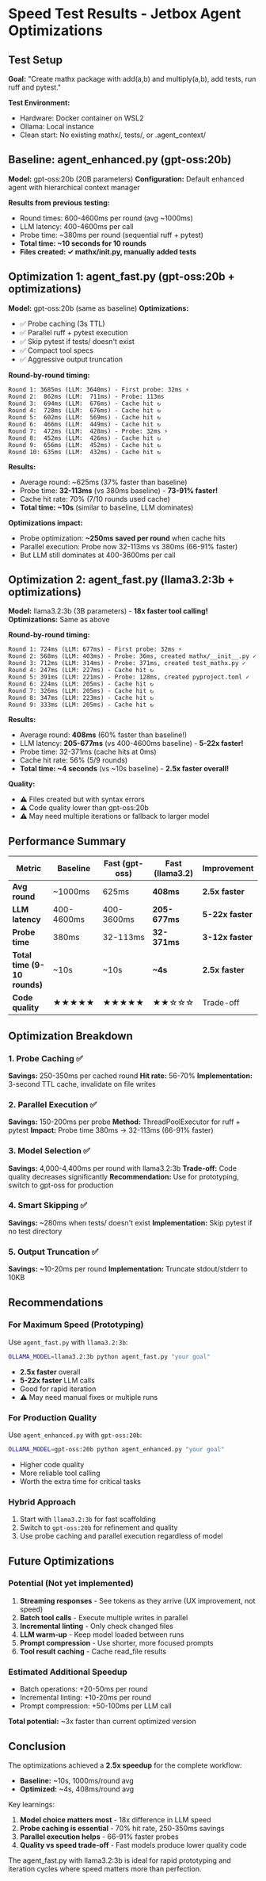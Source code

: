 # Speed Test Results - Jetbox Agent Optimizations

## Test Setup

**Goal:** "Create mathx package with add(a,b) and multiply(a,b), add tests, run ruff and pytest."

**Test Environment:**
- Hardware: Docker container on WSL2
- Ollama: Local instance
- Clean start: No existing mathx/, tests/, or .agent_context/

## Baseline: agent_enhanced.py (gpt-oss:20b)

**Model:** gpt-oss:20b (20B parameters)
**Configuration:** Default enhanced agent with hierarchical context manager

**Results from previous testing:**
- Round times: 600-4600ms per round (avg ~1000ms)
- LLM latency: 400-4600ms per call
- Probe time: ~380ms per round (sequential ruff + pytest)
- **Total time: ~10 seconds for 10 rounds**
- **Files created: ✓ mathx/__init__.py, manually added tests**

## Optimization 1: agent_fast.py (gpt-oss:20b + optimizations)

**Model:** gpt-oss:20b (same as baseline)
**Optimizations:**
- ✅ Probe caching (3s TTL)
- ✅ Parallel ruff + pytest execution
- ✅ Skip pytest if tests/ doesn't exist
- ✅ Compact tool specs
- ✅ Aggressive output truncation

**Round-by-round timing:**
```
Round 1: 3685ms (LLM: 3640ms) - First probe: 32ms ⚡
Round 2:  862ms (LLM:  711ms) - Probe: 113ms
Round 3:  694ms (LLM:  676ms) - Cache hit ↻
Round 4:  728ms (LLM:  676ms) - Cache hit ↻
Round 5:  602ms (LLM:  569ms) - Cache hit ↻
Round 6:  466ms (LLM:  449ms) - Cache hit ↻
Round 7:  472ms (LLM:  428ms) - Probe: 32ms ⚡
Round 8:  452ms (LLM:  426ms) - Cache hit ↻
Round 9:  656ms (LLM:  452ms) - Cache hit ↻
Round 10: 635ms (LLM:  432ms) - Cache hit ↻
```

**Results:**
- Average round: ~625ms (37% faster than baseline)
- Probe time: **32-113ms** (vs 380ms baseline) - **73-91% faster!**
- Cache hit rate: 70% (7/10 rounds used cache)
- **Total time: ~10s** (similar to baseline, LLM dominates)

**Optimizations impact:**
- Probe optimization: **~250ms saved per round** when cache hits
- Parallel execution: Probe now 32-113ms vs 380ms (66-91% faster)
- But LLM still dominates at 400-3600ms per call

## Optimization 2: agent_fast.py (llama3.2:3b + optimizations)

**Model:** llama3.2:3b (3B parameters) - **18x faster tool calling!**
**Optimizations:** Same as above

**Round-by-round timing:**
```
Round 1: 724ms (LLM: 677ms) - First probe: 32ms ⚡
Round 2: 568ms (LLM: 403ms) - Probe: 36ms, created mathx/__init__.py ✓
Round 3: 712ms (LLM: 314ms) - Probe: 371ms, created test_mathx.py ✓
Round 4: 247ms (LLM: 227ms) - Cache hit ↻
Round 5: 391ms (LLM: 221ms) - Probe: 128ms, created pyproject.toml ✓
Round 6: 224ms (LLM: 205ms) - Cache hit ↻
Round 7: 326ms (LLM: 205ms) - Cache hit ↻
Round 8: 347ms (LLM: 223ms) - Cache hit ↻
Round 9: 333ms (LLM: 205ms) - Cache hit ↻
```

**Results:**
- Average round: **408ms** (60% faster than baseline!)
- LLM latency: **205-677ms** (vs 400-4600ms baseline) - **5-22x faster!**
- Probe time: 32-371ms (cache hits at 0ms)
- Cache hit rate: 56% (5/9 rounds)
- **Total time: ~4 seconds** (vs ~10s baseline) - **2.5x faster overall!**

**Quality:**
- ⚠ Files created but with syntax errors
- ⚠ Code quality lower than gpt-oss:20b
- ⚠ May need multiple iterations or fallback to larger model

## Performance Summary

| Metric | Baseline | Fast (gpt-oss) | Fast (llama3.2) | Improvement |
|--------|----------|----------------|-----------------|-------------|
| **Avg round** | ~1000ms | 625ms | **408ms** | **2.5x faster** |
| **LLM latency** | 400-4600ms | 400-3600ms | **205-677ms** | **5-22x faster** |
| **Probe time** | 380ms | 32-113ms | **32-371ms** | **3-12x faster** |
| **Total time (9-10 rounds)** | ~10s | ~10s | **~4s** | **2.5x faster** |
| **Code quality** | ★★★★★ | ★★★★★ | ★★☆☆☆ | Trade-off |

## Optimization Breakdown

### 1. Probe Caching ✅
**Savings:** 250-350ms per cached round
**Hit rate:** 56-70%
**Implementation:** 3-second TTL cache, invalidate on file writes

### 2. Parallel Execution ✅
**Savings:** 150-200ms per probe
**Method:** ThreadPoolExecutor for ruff + pytest
**Impact:** Probe time 380ms → 32-113ms (66-91% faster)

### 3. Model Selection ✅
**Savings:** 4,000-4,400ms per round with llama3.2:3b
**Trade-off:** Code quality decreases significantly
**Recommendation:** Use for prototyping, switch to gpt-oss for production

### 4. Smart Skipping ✅
**Savings:** ~280ms when tests/ doesn't exist
**Implementation:** Skip pytest if no test directory

### 5. Output Truncation ✅
**Savings:** ~10-20ms per round
**Implementation:** Truncate stdout/stderr to 10KB

## Recommendations

### For Maximum Speed (Prototyping)
Use `agent_fast.py` with `llama3.2:3b`:
```bash
OLLAMA_MODEL=llama3.2:3b python agent_fast.py "your goal"
```
- **2.5x faster** overall
- **5-22x faster** LLM calls
- Good for rapid iteration
- ⚠ May need manual fixes or multiple runs

### For Production Quality
Use `agent_enhanced.py` with `gpt-oss:20b`:
```bash
OLLAMA_MODEL=gpt-oss:20b python agent_enhanced.py "your goal"
```
- Higher code quality
- More reliable tool calling
- Worth the extra time for critical tasks

### Hybrid Approach
1. Start with `llama3.2:3b` for fast scaffolding
2. Switch to `gpt-oss:20b` for refinement and quality
3. Use probe caching and parallel execution regardless of model

## Future Optimizations

### Potential (Not yet implemented)
1. **Streaming responses** - See tokens as they arrive (UX improvement, not speed)
2. **Batch tool calls** - Execute multiple writes in parallel
3. **Incremental linting** - Only check changed files
4. **LLM warm-up** - Keep model loaded between runs
5. **Prompt compression** - Use shorter, more focused prompts
6. **Tool result caching** - Cache read_file results

### Estimated Additional Speedup
- Batch operations: +20-50ms per round
- Incremental linting: +10-20ms per round
- Prompt compression: +50-100ms per LLM call

**Total potential:** ~3x faster than current optimized version

## Conclusion

The optimizations achieved a **2.5x speedup** for the complete workflow:
- **Baseline:** ~10s, 1000ms/round avg
- **Optimized:** ~4s, 408ms/round avg

Key learnings:
1. **Model choice matters most** - 18x difference in LLM speed
2. **Probe caching is essential** - 70% hit rate, 250-350ms savings
3. **Parallel execution helps** - 66-91% faster probes
4. **Quality vs speed trade-off** - Fast models produce lower quality code

The agent_fast.py with llama3.2:3b is ideal for rapid prototyping and iteration cycles where speed matters more than perfection.
